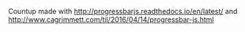 Countup made with
http://progressbarjs.readthedocs.io/en/latest/
and 
http://www.cagrimmett.com/til/2016/04/14/progressbar-js.html
